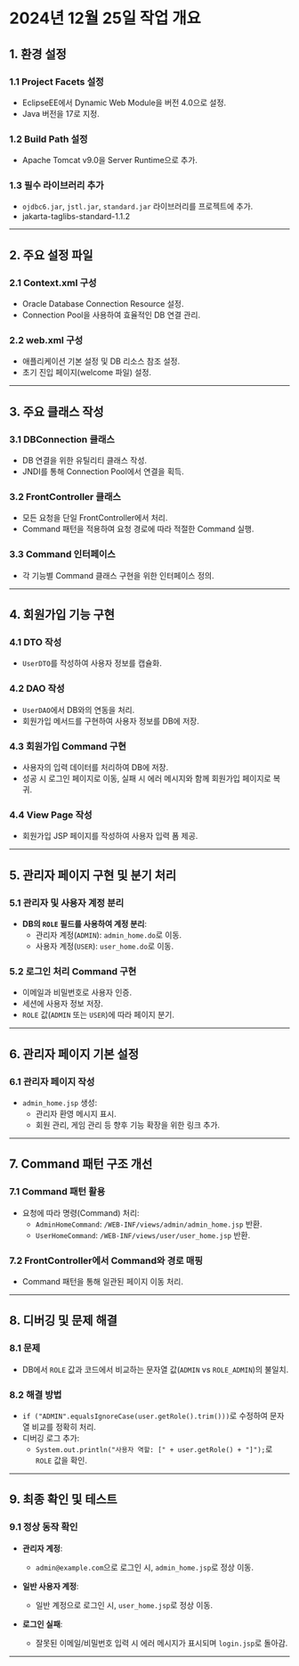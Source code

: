# 2024년 12월 25일 작업 개요

## **1. 환경 설정**

### **1.1 Project Facets 설정**
- EclipseEE에서 Dynamic Web Module을 버전 4.0으로 설정.
- Java 버전을 17로 지정.

### **1.2 Build Path 설정**
- Apache Tomcat v9.0을 Server Runtime으로 추가.

### **1.3 필수 라이브러리 추가**
- `ojdbc6.jar`, `jstl.jar`, `standard.jar` 라이브러리를 프로젝트에 추가.
- jakarta-taglibs-standard-1.1.2

---

## **2. 주요 설정 파일**

### **2.1 Context.xml 구성**
- Oracle Database Connection Resource 설정.
- Connection Pool을 사용하여 효율적인 DB 연결 관리.

### **2.2 web.xml 구성**
- 애플리케이션 기본 설정 및 DB 리소스 참조 설정.
- 초기 진입 페이지(welcome 파일) 설정.

---

## **3. 주요 클래스 작성**

### **3.1 DBConnection 클래스**
- DB 연결을 위한 유틸리티 클래스 작성.
- JNDI를 통해 Connection Pool에서 연결을 획득.

### **3.2 FrontController 클래스**
- 모든 요청을 단일 FrontController에서 처리.
- Command 패턴을 적용하여 요청 경로에 따라 적절한 Command 실행.

### **3.3 Command 인터페이스**
- 각 기능별 Command 클래스 구현을 위한 인터페이스 정의.

---

## **4. 회원가입 기능 구현**

### **4.1 DTO 작성**
- `UserDTO`를 작성하여 사용자 정보를 캡슐화.

### **4.2 DAO 작성**
- `UserDAO`에서 DB와의 연동을 처리.
- 회원가입 메서드를 구현하여 사용자 정보를 DB에 저장.

### **4.3 회원가입 Command 구현**
- 사용자의 입력 데이터를 처리하여 DB에 저장.
- 성공 시 로그인 페이지로 이동, 실패 시 에러 메시지와 함께 회원가입 페이지로 복귀.

### **4.4 View Page 작성**
- 회원가입 JSP 페이지를 작성하여 사용자 입력 폼 제공.

---

## **5. 관리자 페이지 구현 및 분기 처리**

### **5.1 관리자 및 사용자 계정 분리**
- **DB의 `ROLE` 필드를 사용하여 계정 분리**:
  - 관리자 계정(`ADMIN`): `admin_home.do`로 이동.
  - 사용자 계정(`USER`): `user_home.do`로 이동.

### **5.2 로그인 처리 Command 구현**
- 이메일과 비밀번호로 사용자 인증.
- 세션에 사용자 정보 저장.
- `ROLE` 값(`ADMIN` 또는 `USER`)에 따라 페이지 분기.

---

## **6. 관리자 페이지 기본 설정**

### **6.1 관리자 페이지 작성**
- `admin_home.jsp` 생성:
  - 관리자 환영 메시지 표시.
  - 회원 관리, 게임 관리 등 향후 기능 확장을 위한 링크 추가.

---

## **7. Command 패턴 구조 개선**

### **7.1 Command 패턴 활용**
- 요청에 따라 명령(Command) 처리:
  - `AdminHomeCommand`: `/WEB-INF/views/admin/admin_home.jsp` 반환.
  - `UserHomeCommand`: `/WEB-INF/views/user/user_home.jsp` 반환.

### **7.2 FrontController에서 Command와 경로 매핑**
- Command 패턴을 통해 일관된 페이지 이동 처리.

---

## **8. 디버깅 및 문제 해결**

### **8.1 문제**
- DB에서 `ROLE` 값과 코드에서 비교하는 문자열 값(`ADMIN` vs `ROLE_ADMIN`)의 불일치.

### **8.2 해결 방법**
- `if ("ADMIN".equalsIgnoreCase(user.getRole().trim()))`로 수정하여 문자열 비교를 정확히 처리.
- 디버깅 로그 추가:
  - `System.out.println("사용자 역할: [" + user.getRole() + "]");`로 `ROLE` 값을 확인.

---

## **9. 최종 확인 및 테스트**

### **9.1 정상 동작 확인**
- **관리자 계정**:
  - `admin@example.com`으로 로그인 시, `admin_home.jsp`로 정상 이동.

- **일반 사용자 계정**:
  - 일반 계정으로 로그인 시, `user_home.jsp`로 정상 이동.

- **로그인 실패**:
  - 잘못된 이메일/비밀번호 입력 시 에러 메시지가 표시되며 `login.jsp`로 돌아감.

---


